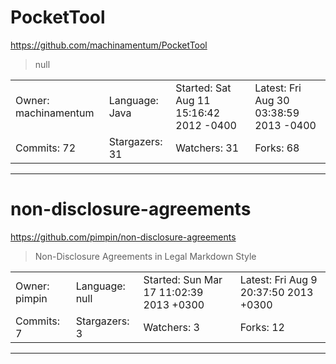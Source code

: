 # PocketTool

https://github.com/machinamentum/PocketTool
<blockquote>
null
</blockquote>

<table>
<tr><td>Owner: machinamentum</td>
    <td>Language: Java</td>
    <td>Started: Sat Aug 11 15:16:42 2012 -0400</td>
    <td>Latest: Fri Aug 30 03:38:59 2013 -0400</td></tr>
<tr><td>Commits: 72</td>
    <td>Stargazers: 31</td>
    <td>Watchers: 31</td>
    <td>Forks: 68</td></tr>
</table>

---

# non-disclosure-agreements

https://github.com/pimpin/non-disclosure-agreements
<blockquote>
Non-Disclosure Agreements in Legal Markdown Style
</blockquote>

<table>
<tr><td>Owner: pimpin</td>
    <td>Language: null</td>
    <td>Started: Sun Mar 17 11:02:39 2013 +0300</td>
    <td>Latest: Fri Aug 9 20:37:50 2013 +0300</td></tr>
<tr><td>Commits: 7</td>
    <td>Stargazers: 3</td>
    <td>Watchers: 3</td>
    <td>Forks: 12</td></tr>
</table>

---

